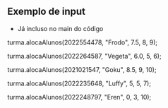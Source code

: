 ## Exemplo de input

 - Já incluso no main do código


turma.alocaAlunos(2022554478, "Frodo", 7.5, 8, 9);

turma.alocaAlunos(2022264587, "Vegeta", 6.0, 5, 6);

turma.alocaAlunos(2021021547, "Goku", 8.5, 9, 10);

turma.alocaAlunos(2022235648, "Luffy", 5, 5, 7);

turma.alocaAlunos(2022248797, "Eren", 0, 3, 10);